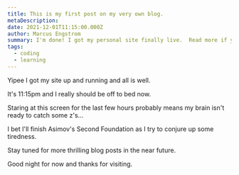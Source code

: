 ```yaml
---
title: This is my first post on my very own blog.
metaDescription:
date: 2021-12-01T11:15:00.000Z
author: Marcus Engstrom
summary: I'm done! I got my personal site finally live.  Read more if you want.
tags:
  - coding
  - learning
---
```

Yipee I got my site up and running and all is well. 

It's 11:15pm and I really should be off to bed now. 

Staring at this screen for the last few hours probably means my brain isn't ready to catch some z's...  

I bet I'll finish Asimov's Second Foundation as I try to conjure up some tiredness.

Stay tuned for more thrilling blog posts in the near future.  

Good night for now and thanks for visiting.
